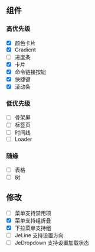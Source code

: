 ## 组件

### 高优先级
- [x] 颜色卡片
- [x] Gradient
- [ ] 进度条
- [x] 卡片
- [x] 命令链接按钮
- [x] 快捷键
- [x] 滚动条

### 低优先级
- [ ] 骨架屏
- [ ] 标签页
- [ ] 时间线
- [ ] Loader

### 随缘
- [ ] 表格
- [ ] 树

## 修改
- [ ] 菜单支持禁用项
- [x] 菜单支持组折叠
- [x] 下拉菜单支持组
- [ ] JeLine 支持设置方向
- [ ] JeDropdown 支持设置加载状态
